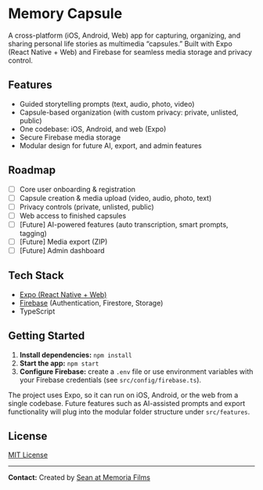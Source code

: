 # Memory Capsule

A cross-platform (iOS, Android, Web) app for capturing, organizing, and sharing
personal life stories as multimedia “capsules.” Built with Expo (React Native +
Web) and Firebase for seamless media storage and privacy control.

## Features
- Guided storytelling prompts (text, audio, photo, video)
- Capsule-based organization (with custom privacy: private, unlisted, public)
- One codebase: iOS, Android, and web (Expo)
- Secure Firebase media storage
- Modular design for future AI, export, and admin features

## Roadmap
- [ ] Core user onboarding & registration
- [ ] Capsule creation & media upload (video, audio, photo, text)
- [ ] Privacy controls (private, unlisted, public)
- [ ] Web access to finished capsules
- [ ] [Future] AI-powered features (auto transcription, smart prompts, tagging)
- [ ] [Future] Media export (ZIP)
- [ ] [Future] Admin dashboard

## Tech Stack
- [Expo (React Native + Web)](https://expo.dev/)
- [Firebase](https://firebase.google.com/) (Authentication, Firestore, Storage)
- TypeScript

## Getting Started
1. **Install dependencies:** `npm install`
2. **Start the app:** `npm start`
3. **Configure Firebase:** create a `.env` file or use environment variables with
   your Firebase credentials (see `src/config/firebase.ts`).

The project uses Expo, so it can run on iOS, Android, or the web from a single
codebase. Future features such as AI-assisted prompts and export functionality
will plug into the modular folder structure under `src/features`.

## License
[MIT License](LICENSE)

---

**Contact:**
Created by [Sean at Memoria Films](https://memoriafilms.com/)
